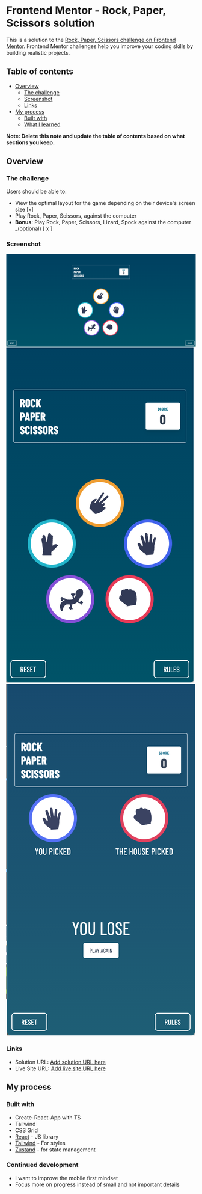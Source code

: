 # Frontend Mentor - Rock, Paper, Scissors solution

This is a solution to the [Rock, Paper, Scissors challenge on Frontend Mentor](https://www.frontendmentor.io/challenges/rock-paper-scissors-game-pTgwgvgH). Frontend Mentor challenges help you improve your coding skills by building realistic projects.

## Table of contents

- [Overview](#overview)
  - [The challenge](#the-challenge)
  - [Screenshot](#screenshot)
  - [Links](#links)
- [My process](#my-process)
  - [Built with](#built-with)
  - [What I learned](#what-i-learned)

**Note: Delete this note and update the table of contents based on what sections you keep.**

## Overview

### The challenge

Users should be able to:

- View the optimal layout for the game depending on their device's screen size [x]
- Play Rock, Paper, Scissors, against the computer
- **Bonus**: Play Rock, Paper, Scissors, Lizard, Spock against the computer \_(optional) [ x ]

### Screenshot

![Screenshot Number 1](./public/ss1.png)
![Screenshot Number 2](./public/ss2.png)
![Screenshot Number 3](./public/ss3.png)

### Links

- Solution URL: [Add solution URL here](https://your-solution-url.com)
- Live Site URL: [Add live site URL here](https://your-live-site-url.com)

## My process

### Built with

- Create-React-App with TS
- Tailwind
- CSS Grid
- [React](https://reactjs.org/) - JS library
- [Tailwind](https://tailwindcss.com/) - For styles
- [Zustand](https://docs.pmnd.rs/zustand/getting-started/introduction) - for state management

### Continued development

- I want to improve the mobile first mindset
- Focus more on progress instead of small and not important details
